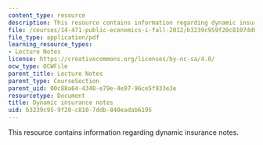 ```yaml
---
content_type: resource
description: This resource contains information regarding dynamic insurance notes.
file: /courses/14-471-public-economics-i-fall-2012/b3239c959f20c8107ddb840eadab6195_MIT14_471F12_dynamicinsrce.pdf
file_type: application/pdf
learning_resource_types:
- Lecture Notes
license: https://creativecommons.org/licenses/by-nc-sa/4.0/
ocw_type: OCWFile
parent_title: Lecture Notes
parent_type: CourseSection
parent_uid: 00c88a64-4348-e79e-4e97-96ce5f933e3e
resourcetype: Document
title: Dynamic insurance notes
uid: b3239c95-9f20-c810-7ddb-840eadab6195
---
```

This resource contains information regarding dynamic insurance notes.